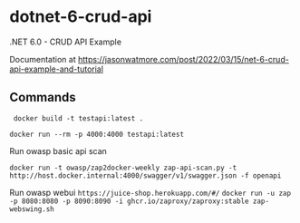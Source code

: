 # dotnet-6-crud-api

.NET 6.0 - CRUD API Example

Documentation at https://jasonwatmore.com/post/2022/03/15/net-6-crud-api-example-and-tutorial

## Commands

` docker build -t testapi:latest .`

`docker run --rm -p 4000:4000 testapi:latest`

Run owasp basic api scan

`docker run -t owasp/zap2docker-weekly zap-api-scan.py -t http://host.docker.internal:4000/swagger/v1/swagger.json -f openapi`

Run owasp webui
`https://juice-shop.herokuapp.com/#/`
`docker run -u zap -p 8080:8080 -p 8090:8090 -i ghcr.io/zaproxy/zaproxy:stable zap-webswing.sh`
